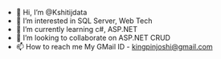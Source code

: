 - 👋 Hi, I’m @Kshitijdata
- 👀 I’m interested in SQL Server, Web Tech
- 🌱 I’m currently learning c#, ASP.NET
- 💞️ I’m looking to collaborate on ASP.NET CRUD
- 📫 How to reach me My GMail ID - kingpinjoshi@gmail.com

<!---
Kshitijdata/Kshitijdata is a ✨ special ✨ repository because its `README.md` (this file) appears on your GitHub profile.
You can click the Preview link to take a look at your changes.
--->
